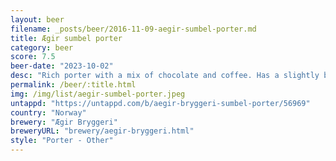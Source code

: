 ```yaml
---
layout: beer
filename: _posts/beer/2016-11-09-aegir-sumbel-porter.md
title: Ægir sumbel porter
category: beer
score: 7.5
beer-date: "2023-10-02"
desc: "Rich porter with a mix of chocolate and coffee. Has a slightly biscuity finish"
permalink: /beer/:title.html
img: /img/list/aegir-sumbel-porter.jpeg
untappd: "https://untappd.com/b/aegir-bryggeri-sumbel-porter/56969"
country: "Norway"
brewery: "Ægir Bryggeri"
breweryURL: "brewery/aegir-bryggeri.html"
style: "Porter - Other"
---
```

